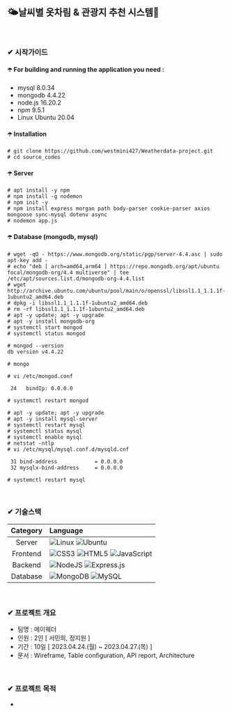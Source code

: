 ## 🌤️날씨별 옷차림 & 관광지 추천 시스템👗

<br/>

###  ✔ 시작가이드
#### ☂️ For building and running the application you need :
- mysql 8.0.34
- mongodb 4.4.22
- node.js 16.20.2
- npm 9.5.1
- Linux Ubuntu 20.04

#### ☂️ Installation
```
# git clone https://github.com/westmini427/Weatherdata-project.git
# cd source_codes
```
#### ☂️ Server
```
# apt install -y npm
# npm install -g nodemon
# npm init -y
# npm install express morgan path body-parser cookie-parser axios mongoose sync-mysql dotenv async
# nodemon app.js
```

#### ☂️ Database (mongodb, mysql)
```
# wget -qO - https://www.mongodb.org/static/pgp/server-4.4.asc | sudo apt-key add -
# echo "deb [ arch=amd64,arm64 ] https://repo.mongodb.org/apt/ubuntu focal/mongodb-org/4.4 multiverse" | tee /etc/apt/sources.list.d/mongodb-org-4.4.list
# wget http://archive.ubuntu.com/ubuntu/pool/main/o/openssl/libssl1.1_1.1.1f-1ubuntu2_amd64.deb
# dpkg -i libssl1.1_1.1.1f-1ubuntu2_amd64.deb
# rm -rf libssl1.1_1.1.1f-1ubuntu2_amd64.deb
# apt -y update; apt -y upgrade
# apt -y install mongodb-org
# systemctl start mongod
# systemctl status mongod

# mongod --version
db version v4.4.22

# mongo

# vi /etc/mongod.conf

 24   bindIp: 0.0.0.0

# systemctl restart mongod
```
```
# apt -y update; apt -y upgrade
# apt -y install mysql-server
# systemctl restart mysql
# systemctl status mysql
# systemctl enable mysql
# netstat -ntlp
# vi /etc/mysql/mysql.conf.d/mysqld.cnf

 31 bind-address            = 0.0.0.0
 32 mysqlx-bind-address     = 0.0.0.0

# systemctl restart mysql
```
<br/>

### ✔ 기술스택

|Category|Language|
|:--:|:--|
|Server|![Linux](https://img.shields.io/badge/Linux-FCC624?style=for-the-badge&logo=linux&logoColor=black) ![Ubuntu](https://img.shields.io/badge/Ubuntu-E95420?style=for-the-badge&logo=ubuntu&logoColor=white)|
|Frontend|![CSS3](https://img.shields.io/badge/css3-%231572B6.svg?style=for-the-badge&logo=css3&logoColor=white) ![HTML5](https://img.shields.io/badge/html5-%23E34F26.svg?style=for-the-badge&logo=html5&logoColor=white) ![JavaScript](https://img.shields.io/badge/javascript-%23323330.svg?style=for-the-badge&logo=javascript&logoColor=%23F7DF1E) |
|Backend|![NodeJS](https://img.shields.io/badge/node.js-6DA55F?style=for-the-badge&logo=node.js&logoColor=white) ![Express.js](https://img.shields.io/badge/express.js-%23404d59.svg?style=for-the-badge&logo=express&logoColor=%2361DAFB)|
|Database|![MongoDB](https://img.shields.io/badge/MongoDB-%234ea94b.svg?style=for-the-badge&logo=mongodb&logoColor=white) ![MySQL](https://img.shields.io/badge/mysql-%2300f.svg?style=for-the-badge&logo=mysql&logoColor=white)|

<br/>

### ✔ 프로젝트 개요

- 팀명 : 메이웨더
- 인원 : 2인 [ 서민희, 정지원 ]
- 기간 : 10일 [ 2023.04.24.(월) ~ 2023.04.27.(목) ]
- 문서 : Wireframe, Table configuration, API report, Architecture

<br/>

### ✔ 프로젝트 목적
- 